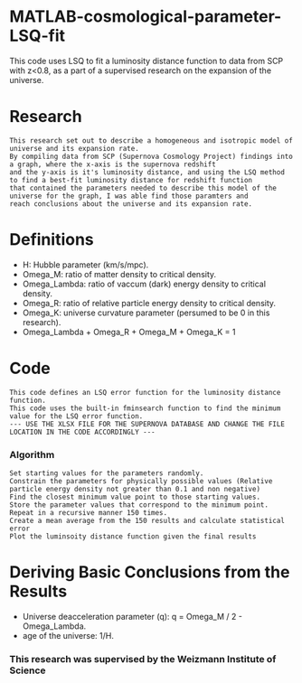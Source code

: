 # MATLAB-cosmological-parameter-LSQ-fit
This code uses LSQ to fit a luminosity distance function to data from SCP with z&lt;0.8, as a part of a supervised research on the expansion of the universe.

# Research

    This research set out to describe a homogeneous and isotropic model of universe and its expansion rate.
    By compiling data from SCP (Supernova Cosmology Project) findings into a graph, where the x-axis is the supernova redshift 
    and the y-axis is it's luminosity distance, and using the LSQ method to find a best-fit luminosity distance for redshift function 
    that contained the parameters needed to describe this model of the universe for the graph, I was able find those paramters and 
    reach conclusions about the universe and its expansion rate.

# Definitions

  - H: Hubble parameter (km/s/mpc).
  - Omega_M: ratio of matter density to critical density.
  - Omega_Lambda: ratio of vaccum (dark) energy density to critical density.
  - Omega_R: ratio of relative particle energy density to critical density.
  - Omega_K: universe curvature parameter (persumed to be 0 in this research).
  - Omega_Lambda + Omega_R + Omega_M + Omega_K = 1

# Code

    This code defines an LSQ error function for the luminosity distance function.
    This code uses the built-in fminsearch function to find the minimum value for the LSQ error function.
    --- USE THE XLSX FILE FOR THE SUPERNOVA DATABASE AND CHANGE THE FILE LOCATION IN THE CODE ACCORDINGLY ---

### Algorithm

    Set starting values for the parameters randomly.
    Constrain the parameters for physically possible values (Relative particle energy density not greater than 0.1 and non negative)
    Find the closest minimum value point to those starting values.
    Store the parameter values that correspond to the minimum point.
    Repeat in a recursive manner 150 times.
    Create a mean average from the 150 results and calculate statistical error
    Plot the luminsoity distance function given the final results

# Deriving Basic Conclusions from the Results

  - Universe deacceleration parameter (q): q = Omega_M / 2 - Omega_Lambda.
  - age of the universe: 1/H.

### This research was supervised by the Weizmann Institute of Science
